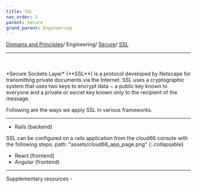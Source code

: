 ```yaml
---
title: SSL
nav_order: 2
parent: Secure
grand_parent: Engineering
---
```

[Domains and Principles](/principles)/ Engineering/ [Secure](/domains/engineering/secure/info)/ [SSL](/domains/engineering/secure/ssl)

---
<br>
<br>
*Secure Sockets Layer* (**SSL**) is a protocol developed by Netscape for transmitting private documents via the Internet. SSL uses a cryptographic system that uses two keys to encrypt data − a public key known to everyone and a private or secret key known only to the recipient of the message.

Following are the ways we apply SSL in various frameworks.

-----

- Rails (backend)

SSL can be configured on a rails application from the cloud66 console with the following steps.
path: "assets/cloud66_app_page.png"
{:.collapsable}

- React (frontend)
- Angular (frontend)

----
Supplementary resources -
